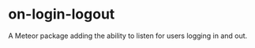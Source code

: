 on-login-logout
===============

A Meteor package adding the ability to listen for users logging in and out.
